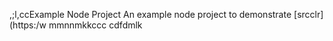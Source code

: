 ,;l,ccExample Node Project
An example node project to demonstrate [srcclr](https:/w
mmnnmkkccc
   cdfdmlk
